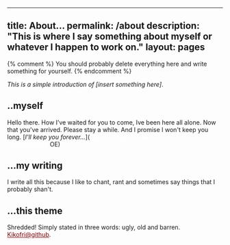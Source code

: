  ---
title: About...
permalink: /about
description: "This is where I say something about myself or whatever I
happen to work on."
layout: pages
---

{% comment %}
    You should probably delete everything here and write
    something for yourself.
{% endcomment %}  


_This is a simple introduction of [insert something here]_.

## ..myself #

Hello there. How I’ve waited for you to come, Ive been here all alone. 
Now that you've arrived. Please stay a while. And I promise I won't keep you 
long. <style>a{color: #FFF;}a:hover{color: #f0f0f0;}.footer a{color: #800000;}
</style> [_I'll keep you forever..._](https://www.youtube.com/watch?v=fGZsO4ZO2
OE)

## ...my writing #

I write all this because I like to chant, rant and sometimes say things that I
probably shan't.

## ...this theme #

Shredded! Simply stated in three words: ugly, old and barren.
<a href="https://github.com/kxxvii/Kikofri" style="color: #800000;">
Kikofri@github</a>.

